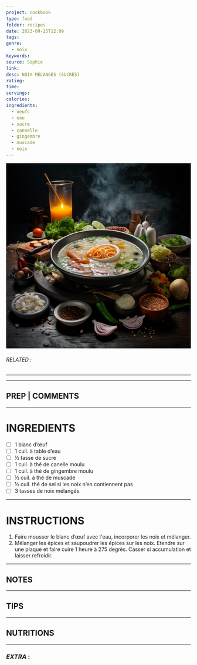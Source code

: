 ```yaml
---
project: cookbook
type: food
folder: recipes
date: 2023-09-25T12:09
tags: 
genre:
  - noix
keywords: 
source: Sophie
link: 
desc: NOIX MÉLANGÉS (SUCRÉS)
rating: 
time: 
servings: 
calories: 
ingredients:
  - oeufs
  - eau
  - sucre
  - cannelle
  - gingembre
  - muscade
  - noix
---
```


![IMAGE](_default.png)

###### *RELATED* : 
---


---
## PREP | COMMENTS



---
# INGREDIENTS

- [ ] 1 blanc d’œuf
- [ ] 1 cuil. à table d’eau
- [ ] ½ tasse de sucre
- [ ] 1 cuil. à thé de canelle moulu
- [ ] 1 cuil. à thé de gingembre moulu
- [ ] ½ cuil. à thé de muscade
- [ ] ½ cuil. thé de sel si les noix n’en contiennent pas
- [ ] 3 tasses de noix mélangés

---
# INSTRUCTIONS

1. Faire mousser le blanc d’œuf avec l'eau, incorporer les noix et mélanger.
2. Mélanger les épices et saupoudrer les épices sur les noix. Etendre sur une plaque et faire cuire 1 heure à 275 degrés. Casser si accumulation et laisser refroidir.

---
## NOTES



---
## TIPS



---
## NUTRITIONS



---
### *EXTRA* :



